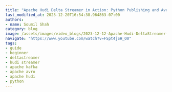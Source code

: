 ```yaml
---
title: "Apache Hudi Delta Streamer in Action: Python Publishing and AvroKafkaSource Consumption (#11 Guide)"
last_modified_at: 2023-12-20T16:54:38.964863-07:00
authors:
- name: Soumil Shah
category: blog
image: /assets/images/video_blogs/2023-12-12-Apache-Hudi-DeltaStreamer-in-Action-Python-Publishing-and-AvroKafkaSource-Consumption-11-Guide.png
navigate: "https://www.youtube.com/watch?v=FSpt4jSH_O0"
tags:
- guide
- beginner
- deltastreamer
- hudi streamer
- apache kafka
- apache avro
- apache hudi
- python
---
```



